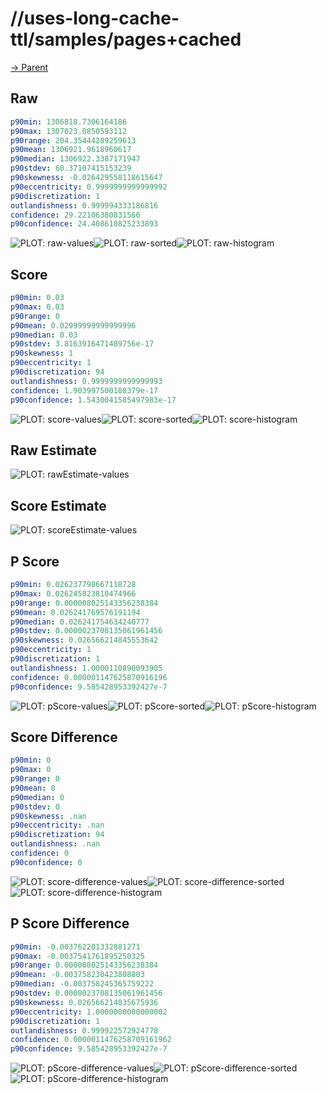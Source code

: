 
# //uses-long-cache-ttl/samples/pages+cached

[→ Parent](../..)


## Raw


```yaml
p90min: 1306818.7306164186
p90max: 1307023.0850593112
p90range: 204.35444289259613
p90mean: 1306921.9618960617
p90median: 1306922.3387171947
p90stdev: 60.37107415153239
p90skewness: -0.026429558118615647
p90eccentricity: 0.9999999999999992
p90discretization: 1
outlandishness: 0.999994333186816
confidence: 29.22106380831566
p90confidence: 24.408610825233893

```

![PLOT: raw-values](./raw/values.svg)![PLOT: raw-sorted](./raw/sorted.svg)![PLOT: raw-histogram](./raw/histogram.svg)
## Score


```yaml
p90min: 0.03
p90max: 0.03
p90range: 0
p90mean: 0.02999999999999996
p90median: 0.03
p90stdev: 3.8163916471489756e-17
p90skewness: 1
p90eccentricity: 1
p90discretization: 94
outlandishness: 0.9999999999999993
confidence: 1.903997500188379e-17
p90confidence: 1.5430041585497983e-17

```

![PLOT: score-values](./score/values.svg)![PLOT: score-sorted](./score/sorted.svg)![PLOT: score-histogram](./score/histogram.svg)
## Raw Estimate

![PLOT: rawEstimate-values](./rawEstimate/values.svg)
## Score Estimate

![PLOT: scoreEstimate-values](./scoreEstimate/values.svg)
## P Score


```yaml
p90min: 0.026237798667118728
p90max: 0.026245823810474966
p90range: 0.000008025143356238384
p90mean: 0.026241769576191194
p90median: 0.026241754634240777
p90stdev: 0.0000023708135061961456
p90skewness: 0.026566214845553642
p90eccentricity: 1
p90discretization: 1
outlandishness: 1.0000110890093905
confidence: 0.000001147625870916196
p90confidence: 9.585428953392427e-7

```

![PLOT: pScore-values](./pScore/values.svg)![PLOT: pScore-sorted](./pScore/sorted.svg)![PLOT: pScore-histogram](./pScore/histogram.svg)
## Score Difference


```yaml
p90min: 0
p90max: 0
p90range: 0
p90mean: 0
p90median: 0
p90stdev: 0
p90skewness: .nan
p90eccentricity: .nan
p90discretization: 94
outlandishness: .nan
confidence: 0
p90confidence: 0

```

![PLOT: score-difference-values](./score-difference/values.svg)![PLOT: score-difference-sorted](./score-difference/sorted.svg)![PLOT: score-difference-histogram](./score-difference/histogram.svg)
## P Score Difference


```yaml
p90min: -0.003762201332881271
p90max: -0.0037541761895250325
p90range: 0.000008025143356238384
p90mean: -0.003758230423808803
p90median: -0.003758245365759222
p90stdev: 0.0000023708135061961456
p90skewness: 0.026566214835675936
p90eccentricity: 1.0000000000000002
p90discretization: 1
outlandishness: 0.999922572924778
confidence: 0.0000011476258709161962
p90confidence: 9.585428953392427e-7

```

![PLOT: pScore-difference-values](./pScore-difference/values.svg)![PLOT: pScore-difference-sorted](./pScore-difference/sorted.svg)![PLOT: pScore-difference-histogram](./pScore-difference/histogram.svg)